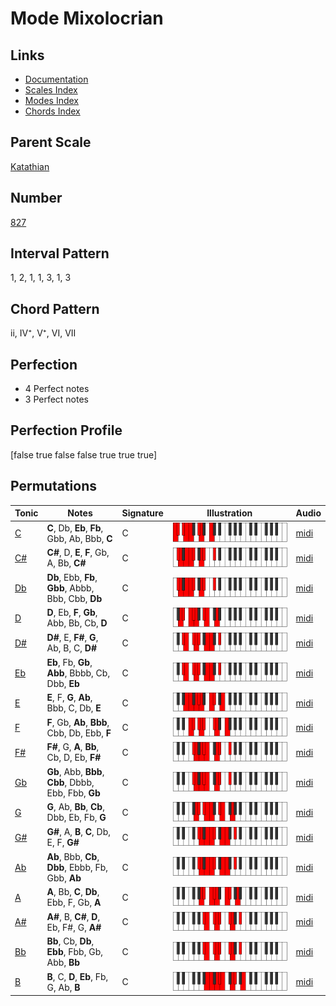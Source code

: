 # Mode Mixolocrian

## Links

- [Documentation](index.md)
- [Scales Index](Scales.md)
- [Modes Index](Modes.md)
- [Chords Index](Chords.md)

## Parent Scale

[Katathian](ScaleKatathian.md)

## Number

[827](https://ianring.com/musictheory/scales/827)

## Interval Pattern

1, 2, 1, 1, 3, 1, 3

## Chord Pattern

ii, IV⁺, V⁺, VI, VII

## Perfection

- 4 Perfect notes
- 3 Perfect notes

## Perfection Profile

[false true false false true true true]

## Permutations

| Tonic | Notes | Signature | Illustration | Audio |
|-------|-------|-----------|--------------|-------|
| [C](ModeCNaturalMixolocrian.md) | **C**, Db, **Eb**, **Fb**, Gbb, Ab, Bbb, **C** | C | ![CNaturalMixolocrian](ModeCNaturalMixolocrian.png) | [midi](https://github.com/edipermadi/music/blob/main/docs/ModeCNaturalMixolocrian.mid?raw=true) |
| [C#](ModeCSharpMixolocrian.md) | **C#**, D, **E**, **F**, Gb, A, Bb, **C#** | C | ![CSharpMixolocrian](ModeCSharpMixolocrian.png) | [midi](https://github.com/edipermadi/music/blob/main/docs/ModeCSharpMixolocrian.mid?raw=true) |
| [Db](ModeDFlatMixolocrian.md) | **Db**, Ebb, **Fb**, **Gbb**, Abbb, Bbb, Cbb, **Db** | C | ![DFlatMixolocrian](ModeDFlatMixolocrian.png) | [midi](https://github.com/edipermadi/music/blob/main/docs/ModeDFlatMixolocrian.mid?raw=true) |
| [D](ModeDNaturalMixolocrian.md) | **D**, Eb, **F**, **Gb**, Abb, Bb, Cb, **D** | C | ![DNaturalMixolocrian](ModeDNaturalMixolocrian.png) | [midi](https://github.com/edipermadi/music/blob/main/docs/ModeDNaturalMixolocrian.mid?raw=true) |
| [D#](ModeDSharpMixolocrian.md) | **D#**, E, **F#**, **G**, Ab, B, C, **D#** | C | ![DSharpMixolocrian](ModeDSharpMixolocrian.png) | [midi](https://github.com/edipermadi/music/blob/main/docs/ModeDSharpMixolocrian.mid?raw=true) |
| [Eb](ModeEFlatMixolocrian.md) | **Eb**, Fb, **Gb**, **Abb**, Bbbb, Cb, Dbb, **Eb** | C | ![EFlatMixolocrian](ModeEFlatMixolocrian.png) | [midi](https://github.com/edipermadi/music/blob/main/docs/ModeEFlatMixolocrian.mid?raw=true) |
| [E](ModeENaturalMixolocrian.md) | **E**, F, **G**, **Ab**, Bbb, C, Db, **E** | C | ![ENaturalMixolocrian](ModeENaturalMixolocrian.png) | [midi](https://github.com/edipermadi/music/blob/main/docs/ModeENaturalMixolocrian.mid?raw=true) |
| [F](ModeFNaturalMixolocrian.md) | **F**, Gb, **Ab**, **Bbb**, Cbb, Db, Ebb, **F** | C | ![FNaturalMixolocrian](ModeFNaturalMixolocrian.png) | [midi](https://github.com/edipermadi/music/blob/main/docs/ModeFNaturalMixolocrian.mid?raw=true) |
| [F#](ModeFSharpMixolocrian.md) | **F#**, G, **A**, **Bb**, Cb, D, Eb, **F#** | C | ![FSharpMixolocrian](ModeFSharpMixolocrian.png) | [midi](https://github.com/edipermadi/music/blob/main/docs/ModeFSharpMixolocrian.mid?raw=true) |
| [Gb](ModeGFlatMixolocrian.md) | **Gb**, Abb, **Bbb**, **Cbb**, Dbbb, Ebb, Fbb, **Gb** | C | ![GFlatMixolocrian](ModeGFlatMixolocrian.png) | [midi](https://github.com/edipermadi/music/blob/main/docs/ModeGFlatMixolocrian.mid?raw=true) |
| [G](ModeGNaturalMixolocrian.md) | **G**, Ab, **Bb**, **Cb**, Dbb, Eb, Fb, **G** | C | ![GNaturalMixolocrian](ModeGNaturalMixolocrian.png) | [midi](https://github.com/edipermadi/music/blob/main/docs/ModeGNaturalMixolocrian.mid?raw=true) |
| [G#](ModeGSharpMixolocrian.md) | **G#**, A, **B**, **C**, Db, E, F, **G#** | C | ![GSharpMixolocrian](ModeGSharpMixolocrian.png) | [midi](https://github.com/edipermadi/music/blob/main/docs/ModeGSharpMixolocrian.mid?raw=true) |
| [Ab](ModeAFlatMixolocrian.md) | **Ab**, Bbb, **Cb**, **Dbb**, Ebbb, Fb, Gbb, **Ab** | C | ![AFlatMixolocrian](ModeAFlatMixolocrian.png) | [midi](https://github.com/edipermadi/music/blob/main/docs/ModeAFlatMixolocrian.mid?raw=true) |
| [A](ModeANaturalMixolocrian.md) | **A**, Bb, **C**, **Db**, Ebb, F, Gb, **A** | C | ![ANaturalMixolocrian](ModeANaturalMixolocrian.png) | [midi](https://github.com/edipermadi/music/blob/main/docs/ModeANaturalMixolocrian.mid?raw=true) |
| [A#](ModeASharpMixolocrian.md) | **A#**, B, **C#**, **D**, Eb, F#, G, **A#** | C | ![ASharpMixolocrian](ModeASharpMixolocrian.png) | [midi](https://github.com/edipermadi/music/blob/main/docs/ModeASharpMixolocrian.mid?raw=true) |
| [Bb](ModeBFlatMixolocrian.md) | **Bb**, Cb, **Db**, **Ebb**, Fbb, Gb, Abb, **Bb** | C | ![BFlatMixolocrian](ModeBFlatMixolocrian.png) | [midi](https://github.com/edipermadi/music/blob/main/docs/ModeBFlatMixolocrian.mid?raw=true) |
| [B](ModeBNaturalMixolocrian.md) | **B**, C, **D**, **Eb**, Fb, G, Ab, **B** | C | ![BNaturalMixolocrian](ModeBNaturalMixolocrian.png) | [midi](https://github.com/edipermadi/music/blob/main/docs/ModeBNaturalMixolocrian.mid?raw=true) |
